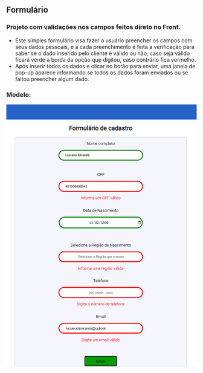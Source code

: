 ## Formulário

### Projeto com validações nos campos feitos direto no Front.
- Este simples formulário visa fazer o usuário preencher os campos com seus dados pessoais, e a cada preenchimento é feita a verificação para saber se o dado inserido pelo cliente é válido ou não, caso seja válido ficará verde a borda da opção que digitou, caso contrário fica vermelho.
- Após inserir todos os dados e clicar no botão para enviar, uma janela de pop-up aparece informando se todos os dados foram enviados ou se faltou preencher algum dado.

### Modelo:

![myimage-alt-tag](https://github.com/LucianoDSMiranda/Formulario-HTML/blob/main/Modelo.png)




